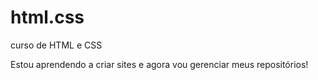 # html.css
 curso de HTML e CSS

Estou aprendendo a criar sites e agora vou gerenciar meus repositórios!